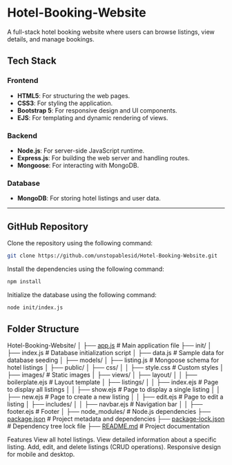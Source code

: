 # Hotel-Booking-Website

A full-stack hotel booking website where users can browse listings, view details, and manage bookings.

## Tech Stack

### Frontend
- **HTML5**: For structuring the web pages.
- **CSS3**: For styling the application.
- **Bootstrap 5**: For responsive design and UI components.
- **EJS**: For templating and dynamic rendering of views.

### Backend
- **Node.js**: For server-side JavaScript runtime.
- **Express.js**: For building the web server and handling routes.
- **Mongoose**: For interacting with MongoDB.

### Database
- **MongoDB**: For storing hotel listings and user data.

---

## GitHub Repository

Clone the repository using the following command:

```bash
git clone https://github.com/unstopablesid/Hotel-Booking-Website.git
```

Install the dependencies using the following command:

```bash
npm install
```

Initialize the database using the following command:

```bash
node init/index.js
```

## Folder Structure

Hotel-Booking-Website/
│
├── [app.js](http://_vscodecontentref_/1)                  # Main application file
├── init/
│   ├── index.js            # Database initialization script
│   ├── data.js             # Sample data for database seeding
│
├── models/
│   ├── listing.js          # Mongoose schema for hotel listings
│
├── public/
│   ├── css/
│   │   ├── style.css       # Custom styles
│   ├── images/             # Static images
│
├── views/
│   ├── layout/
│   │   ├── boilerplate.ejs # Layout template
│   ├── listings/
│   │   ├── index.ejs       # Page to display all listings
│   │   ├── show.ejs        # Page to display a single listing
│   │   ├── new.ejs         # Page to create a new listing
│   │   ├── edit.ejs        # Page to edit a listing
│   ├── includes/
│   │   ├── navbar.ejs      # Navigation bar
│   │   ├── footer.ejs      # Footer
│
├── node_modules/           # Node.js dependencies
├── [package.json](http://_vscodecontentref_/2)            # Project metadata and dependencies
├── [package-lock.json](http://_vscodecontentref_/3)       # Dependency tree lock file
├── [README.md](http://_vscodecontentref_/4)               # Project documentation


Features
View all hotel listings.
View detailed information about a specific listing.
Add, edit, and delete listings (CRUD operations).
Responsive design for mobile and desktop.

